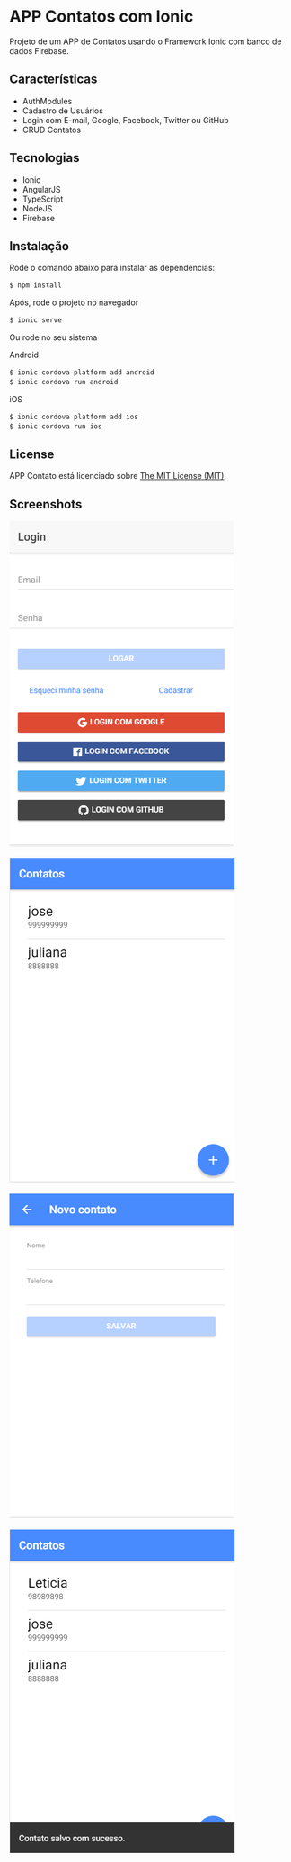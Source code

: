 # APP Contatos com Ionic

Projeto de um APP de Contatos usando o Framework Ionic com banco de dados Firebase.

## Características

- AuthModules
- Cadastro de Usuários
- Login com E-mail, Google, Facebook, Twitter ou GitHub
- CRUD Contatos

## Tecnologias

- Ionic
- AngularJS
- TypeScript
- NodeJS
- Firebase

## Instalação

Rode o comando abaixo para instalar as dependências:

```bash
$ npm install
```

Após, rode o projeto no navegador

```bash
$ ionic serve
```

Ou rode no seu sistema

Android

```bash
$ ionic cordova platform add android
$ ionic cordova run android
```

iOS

```bash
$ ionic cordova platform add ios
$ ionic cordova run ios
```

## License

APP Contato está licenciado sobre <a href="LICENSE">The MIT License (MIT)</a>.

## Screenshots

![Screenshots](screenshots/screenshot01.png)<br><br>
![Screenshots](screenshots/screenshot02.png)<br><br>
![Screenshots](screenshots/screenshot03.png)<br><br>
![Screenshots](screenshots/screenshot04.png)<br><br>
